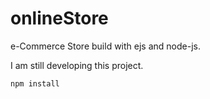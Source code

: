 # onlineStore
e-Commerce Store build with ejs and node-js.

I am still developing this project.

```
npm install
```
